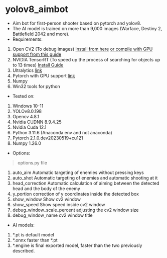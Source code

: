 # yolov8_aimbot
- Aim bot for first-person shooter based on pytorch and yolov8.
- The AI model is trained on more than 9,000 images (Warface, Destiny 2, Battlefield 2042 and more).
- Requirements:
1. Open CV2 (To debug images) [install from here](https://pypi.org/project/opencv-python/) [or compile with GPU support from this guide](https://www.youtube.com/watch?v=HsuKxjQhFU0&ab_channel=NicolaiNielsen)
1. NVIDIA TensorRT (To speed up the process of searching for objects up to 13 times) [Install Guide](https://docs.nvidia.com/deeplearning/tensorrt/install-guide/index.html)
1. Ultralytics [link](https://github.com/ultralytics/ultralytics)
1. Pytorch with GPU support [link](https://pytorch.org/)
1. Numpy
1. Win32 tools for python
- Tested on:
1. Windows 10-11
1. YOLOv8.0.198
1. Opencv 4.8.1
1. Nvidia CUDNN 8.9.4.25
1. Nvidia Cuda 12.1
1. Python 3.11.6 (Anaconda env and not anaconda)
1. Pytorch 2.1.0.dev20230519+cu121
1. Numpy 1.26.0
- Options:
> options.py file
1. auto_aim Automatic targeting of enemies without pressing keys
1. auto_shot Automatic targeting of enemies and automatic shooting at it
1. head_correction Automatic calculation of aiming between the detected head and the body of the enemy
1. y_portion correction of y coordinates inside the detected box
1. show_window Show cv2 window
1. show_speed Show speed inside cv2 window
1. debug_window_scale_percent adjusting the cv2 window size
1. debug_window_name cv2 window title
- AI models:
1. *.pt is default model
1. *.onnx faster than *.pt
1. *.engine is final exported model, faster than the two previously described.